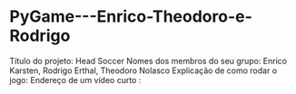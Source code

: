 # PyGame---Enrico-Theodoro-e-Rodrigo

Título do projeto: Head Soccer
Nomes dos membros do seu grupo: Enrico Karsten, Rodrigo Erthal, Theodoro Nolasco
Explicação de como rodar o jogo: 
Endereço de um vídeo curto : 